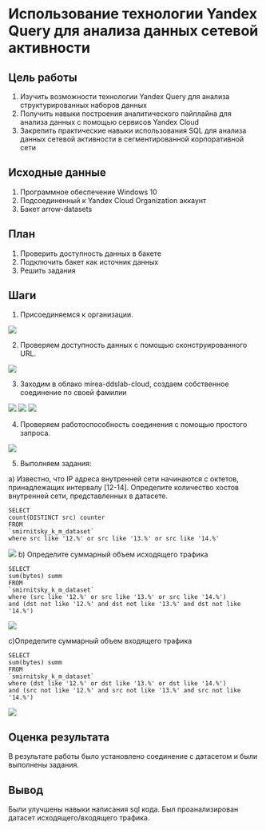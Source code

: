 # Использование технологии Yandex Query для анализа данных сетевой активности

## Цель работы

1. Изучить возможности технологии Yandex Query для анализа структурированных наборов данных
2. Получить навыки построения аналитического пайплайна для анализа данных с помощью сервисов Yandex Cloud
3. Закрепить практические навыки использования SQL для анализа данных сетевой активности в сегментированной корпоративной сети

## Исходные данные

1. Программное обеспечение Windows 10
2. Подсоединенный к Yandex Cloud Organization аккаунт
3. Бакет arrow-datasets

## План

1. Проверить доступность данных в бакете
2. Подключить бакет как источник данных
3. Решить задания

## Шаги

1. Присоединяемся к организации. 

![](img/1.png)

2. Проверяем доступность данных с помощью сконструированного URL.

![](img/2.png)

3. Заходим в облако mirea-ddslab-cloud, создаем собственное соединение по своей фамилии

![](img/3.png)
![](img/4.png)
![](img/5.png)

4. Проверяем работоспособность соединения с помощью простого запроса.

![](img/6.png)

5. Выполняем задания:

a) Известно, что IP адреса внутренней сети начинаются с октетов, принадлежащих интервалу [12-14]. Определите количество хостов внутренней сети, представленных в датасете.
```{r}
SELECT
count(DISTINCT src) counter
FROM
`smirnitsky_k_m_dataset`
where src like '12.%' or src like '13.%' or src like '14.%'
```
![](img/7.png)
b) Определите суммарный объем исходящего трафика
```{r}
SELECT
sum(bytes) summ
FROM
`smirnitsky_k_m_dataset`
where (src like '12.%' or src like '13.%' or src like '14.%')
and (dst not like '12.%' and dst not like '13.%' and dst not like '14.%')
```
![](img/8.png)

c)Определите суммарный объем входящего трафика
```{r}
SELECT
sum(bytes) summ
FROM
`smirnitsky_k_m_dataset`
where (dst like '12.%' or dst like '13.%' or dst like '14.%')
and (src not like '12.%' and src not like '13.%' and src not like '14.%')
```
![](img/9.png)

## Оценка результата

В результате работы было установлено соединение с датасетом и были выполнены задания.

## Вывод

Были улучшены навыки написания sql кода. Был проанализирован датасет исходящего/входящего трафика.

